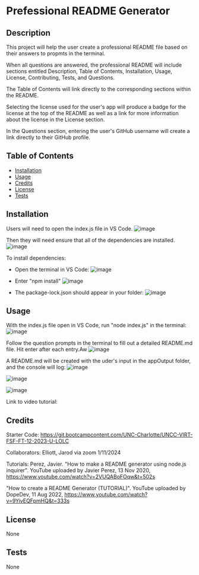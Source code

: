 # Prefessional README Generator

## Description

This project will help the user create a professional README file based on their answers to propmts in the terminal.

When all questions are answered, the professional README will include sections entitled Description, Table of Contents, Installation, Usage, License, Contributing, Tests, and Questions.

The Table of Contents will link directly to the corresponding sections within the README.

Selecting the license used for the user's app will produce a badge for the license at the top of the README as well as a link for more information about the license in the License section.

In the Questions section, entering the user's GitHub username will create a link directly to their GitHub profile.

## Table of Contents

- [Installation](#installation)
- [Usage](#usage)
- [Credits](#credits)
- [License](#license)
- [Tests](#tests)

## Installation

Users will need to open the index.js file in VS Code.
![image](https://github.com/NatalieYaspo/Professional_README_Generator/assets/149972640/20348d88-fb48-4c89-bd6e-728dbcc86cbb)

Then they will need ensure that all of the dependencies are installed.
![image](https://github.com/NatalieYaspo/Professional_README_Generator/assets/149972640/ecba2ec0-ecbb-4e4c-80c8-9253caa56cab)

To install dependencies:
- Open the terminal in VS Code:
![image](https://github.com/NatalieYaspo/Professional_README_Generator/assets/149972640/81229b55-723e-4b0a-8d38-6a4f068c206e)

- Enter "npm install"
![image](https://github.com/NatalieYaspo/Professional_README_Generator/assets/149972640/60aa1e6f-71b0-41f6-b049-d172aabed923)

- The package-lock.json should appear in your folder:
![image](https://github.com/NatalieYaspo/Professional_README_Generator/assets/149972640/d04f5003-c973-4b48-acfa-336e42eeaf31)

## Usage

With the index.js file open in VS Code, run "node index.js" in the terminal:
![image](https://github.com/NatalieYaspo/Professional_README_Generator/assets/149972640/144a5f3b-f2b9-4856-8627-a09665159d4c)

Follow the question prompts in the terminal to fill out a detailed README.md file. Hit enter after each entry.Aw
![image](https://github.com/NatalieYaspo/Professional_README_Generator/assets/149972640/b5f226d3-b056-4943-84b8-008056d25da0)

A README.md will be created with the uder's input in the appOutput folder, and the console will log: 
![image](https://github.com/NatalieYaspo/Professional_README_Generator/assets/149972640/3078a071-d7b9-457d-a922-5ddee028003f)

![image](https://github.com/NatalieYaspo/Professional_README_Generator/assets/149972640/4e7535e7-8874-40d8-b485-f3705cab10cb)

![image](https://github.com/NatalieYaspo/Professional_README_Generator/assets/149972640/58392ad8-f553-49a9-aa3e-166d88a16c58)

Link to video tutorial: 

## Credits

Starter Code: https://git.bootcampcontent.com/UNC-Charlotte/UNCC-VIRT-FSF-FT-12-2023-U-LOLC

Collaborators: Elliott, Jarod via zoom 1/11/2024

Tutorials: Perez, Javier. "How to make a README generator using node.js inquirer". YouTube uploaded by Javier Perez, 13 Nov 2020, https://www.youtube.com/watch?v=2VUQABoFOqw&t=502s 

"How to create a README Generator (TUTORIAL)". YouTube uploaded by DopeDev, 11 Aug 2022, https://www.youtube.com/watch?v=9YivEQFpmHQ&t=333s

## License

None

## Tests

None
